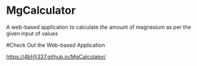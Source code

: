 # MgCalculator
A web-based application to calculate the amount of magnesium as per the given input of values

#Check Out the Web-based Application

https://4bh1j337.github.io/MgCalculator/
